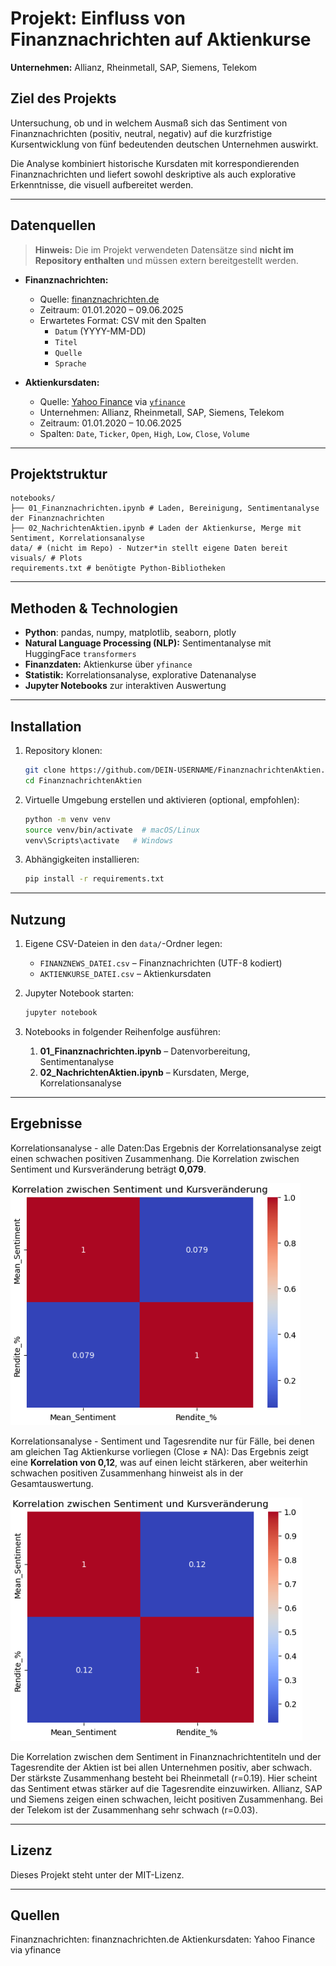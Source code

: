 # Projekt: Einfluss von Finanznachrichten auf Aktienkurse

**Unternehmen:** Allianz, Rheinmetall, SAP, Siemens, Telekom  

## Ziel des Projekts
Untersuchung, ob und in welchem Ausmaß sich das Sentiment von Finanznachrichten (positiv, neutral, negativ) auf die kurzfristige Kursentwicklung von fünf bedeutenden deutschen Unternehmen auswirkt.  

Die Analyse kombiniert historische Kursdaten mit korrespondierenden Finanznachrichten und liefert sowohl deskriptive als auch explorative Erkenntnisse, die visuell aufbereitet werden.  

---

## Datenquellen
> **Hinweis:** Die im Projekt verwendeten Datensätze sind **nicht im Repository enthalten** und müssen extern bereitgestellt werden.  

- **Finanznachrichten:**  
  - Quelle: [finanznachrichten.de](https://www.finanznachrichten.de/)  
  - Zeitraum: 01.01.2020 – 09.06.2025  
  - Erwartetes Format: CSV mit den Spalten  
    - `Datum` (YYYY-MM-DD)  
    - `Titel`  
    - `Quelle`  
    - `Sprache`  

- **Aktienkursdaten:**  
  - Quelle: [Yahoo Finance](https://finance.yahoo.com/) via [`yfinance`](https://pypi.org/project/yfinance/)  
  - Unternehmen: Allianz, Rheinmetall, SAP, Siemens, Telekom  
  - Zeitraum: 01.01.2020 – 10.06.2025  
  - Spalten: `Date`, `Ticker`, `Open`, `High`, `Low`, `Close`, `Volume`  

---

## Projektstruktur

```
notebooks/
├── 01_Finanznachrichten.ipynb # Laden, Bereinigung, Sentimentanalyse der Finanznachrichten
├── 02_NachrichtenAktien.ipynb # Laden der Aktienkurse, Merge mit Sentiment, Korrelationsanalyse
data/ # (nicht im Repo) - Nutzer*in stellt eigene Daten bereit
visuals/ # Plots
requirements.txt # benötigte Python-Bibliotheken
```


---

## Methoden & Technologien
- **Python**: pandas, numpy, matplotlib, seaborn, plotly  
- **Natural Language Processing (NLP):** Sentimentanalyse mit HuggingFace `transformers`  
- **Finanzdaten:** Aktienkurse über `yfinance`  
- **Statistik:** Korrelationsanalyse, explorative Datenanalyse  
- **Jupyter Notebooks** zur interaktiven Auswertung  

---

## Installation

1. Repository klonen:
   ```bash
   git clone https://github.com/DEIN-USERNAME/FinanznachrichtenAktien.git
   cd FinanznachrichtenAktien

2. Virtuelle Umgebung erstellen und aktivieren (optional, empfohlen):
   ```bash
   python -m venv venv
   source venv/bin/activate  # macOS/Linux
   venv\Scripts\activate   # Windows
   ```

3. Abhängigkeiten installieren:
   ```bash
   pip install -r requirements.txt
   ```
   
---

## Nutzung

1. Eigene CSV-Dateien in den `data/`-Ordner legen:
   - `FINANZNEWS_DATEI.csv` – Finanznachrichten (UTF-8 kodiert)
   - `AKTIENKURSE_DATEI.csv` – Aktienkursdaten

2. Jupyter Notebook starten:
   ```bash
   jupyter notebook
   ```

3. Notebooks in folgender Reihenfolge ausführen:
   1. **01_Finanznachrichten.ipynb** – Datenvorbereitung, Sentimentanalyse
   2. **02_NachrichtenAktien.ipynb** – Kursdaten, Merge, Korrelationsanalyse
  
---

## Ergebnisse

Korrelationsanalyse - alle Daten:Das Ergebnis der Korrelationsanalyse zeigt einen schwachen positiven Zusammenhang. Die Korrelation zwischen Sentiment und Kursveränderung beträgt **0,079**. 

![Korrelation: Sentiment vs. Rendite](visuals/correlation_example1.png)

Korrelationsanalyse - Sentiment und Tagesrendite nur für Fälle, bei denen am gleichen Tag Aktienkurse vorliegen (Close ≠ NA): Das Ergebnis zeigt eine **Korrelation von 0,12**, was auf einen leicht stärkeren, aber weiterhin schwachen positiven Zusammenhang hinweist als in der Gesamtauswertung.

![Korrelation: Sentiment vs. Rendite](visuals/correlation_example2.png)

Die Korrelation zwischen dem Sentiment in Finanznachrichtentiteln und der Tagesrendite der Aktien ist bei allen Unternehmen positiv, aber schwach. Der stärkste Zusammenhang besteht bei Rheinmetall (r=0.19). Hier scheint das Sentiment etwas stärker auf die Tagesrendite einzuwirken. Allianz, SAP und Siemens zeigen einen schwachen, leicht positiven Zusammenhang. Bei der Telekom ist der Zusammenhang sehr schwach (r=0.03).

---

## Lizenz

Dieses Projekt steht unter der MIT-Lizenz.

---

## Quellen

Finanznachrichten: finanznachrichten.de
Aktienkursdaten: Yahoo Finance via yfinance